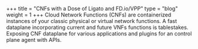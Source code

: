 +++
title = "CNFs with a Dose of Ligato and FD.io/VPP"
type = "blog"
weight = 1
+++ 
Cloud Network Functions (CNFs) are containerized instances of your classic physical or virtual network functions. A fast dataplane incorporating current and future VNFs functions is tablestakes. Exposing CNF dataplane for various applications and plugins for an control plane agent with APIs.
 <!--more--> 



